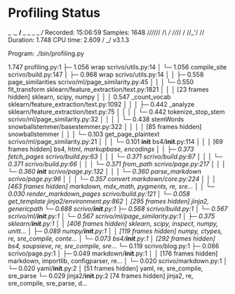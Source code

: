 # Profiling Status

  _     ._   __/__   _ _  _  _ _/_   Recorded: 15:06:59  Samples:  1648
 /_//_/// /_\ / //_// / //_'/ //     Duration: 1.748     CPU time: 2.609
/   _/                      v3.1.3

Program: ./bin/profiling.py

1.747 <module>  profiling.py:1
├─ 1.056 wrap  scrivo/utils.py:14
│  └─ 1.056 compile_site  scrivo/build.py:147
│     ├─ 0.968 wrap  scrivo/utils.py:14
│     │  ├─ 0.558 page_similarities  scrivo/ml/page_similarity.py:45
│     │  │  └─ 0.550 fit_transform  sklearn/feature_extraction/text.py:1821
│     │  │        [23 frames hidden]  sklearn, scipy, numpy
│     │  │           0.547 _count_vocab  sklearn/feature_extraction/text.py:1092
│     │  │           ├─ 0.442 _analyze  sklearn/feature_extraction/text.py:75
│     │  │           │  └─ 0.442 tokenize_stop_stem  scrivo/ml/page_similarity.py:32
│     │  │           │     └─ 0.438 stemWords  snowballstemmer/basestemmer.py:322
│     │  │           │           [85 frames hidden]  snowballstemmer
│     │  │           └─ 0.103 get_page_plaintext  scrivo/ml/page_similarity.py:21
│     │  │              └─ 0.101 __init__  bs4/__init__.py:114
│     │  │                    [69 frames hidden]  bs4, html, _markupbase, encodings
│     │  ├─ 0.373 fetch_pages  scrivo/build.py:63
│     │  │  └─ 0.371 <listcomp>  scrivo/build.py:67
│     │  │     └─ 0.371 <genexpr>  scrivo/build.py:66
│     │  │        └─ 0.371 from_path  scrivo/page.py:217
│     │  │           └─ 0.360 __init__  scrivo/page.py:132
│     │  │              └─ 0.360 parse_markdown  scrivo/page.py:96
│     │  │                 └─ 0.357 convert  markdown/core.py:224
│     │  │                       [463 frames hidden]  markdown, mdx_math, pygments, re, sre...
│     │  └─ 0.030 render_markdown_pages  scrivo/build.py:121
│     └─ 0.058 get_template  jinja2/environment.py:862
│           [295 frames hidden]  jinja2, genericpath
└─ 0.688 <module>  scrivo/__init__.py:1
   ├─ 0.568 <module>  scrivo/build.py:1
   │  └─ 0.567 <module>  scrivo/ml/__init__.py:1
   │     └─ 0.567 <module>  scrivo/ml/page_similarity.py:1
   │        ├─ 0.375 <module>  sklearn/__init__.py:1
   │        │     [406 frames hidden]  sklearn, scipy, inspect, numpy, unitt...
   │        ├─ 0.089 <module>  numpy/__init__.py:1
   │        │     [119 frames hidden]  numpy, ctypes, re, sre_compile, conte...
   │        └─ 0.073 <module>  bs4/__init__.py:1
   │              [292 frames hidden]  bs4, soupsieve, re, sre_compile, sre_...
   └─ 0.119 <module>  scrivo/blog.py:1
      ├─ 0.086 <module>  scrivo/page.py:1
      │  ├─ 0.049 <module>  markdown/__init__.py:1
      │  │     [176 frames hidden]  markdown, importlib, configparser, re...
      │  └─ 0.020 <module>  scrivo/markdown.py:1
      │     └─ 0.020 <module>  yaml/__init__.py:2
      │           [51 frames hidden]  yaml, re, sre_compile, sre_parse
      └─ 0.029 <module>  jinja2/__init__.py:2
            [74 frames hidden]  jinja2, re, sre_compile, sre_parse, d...
